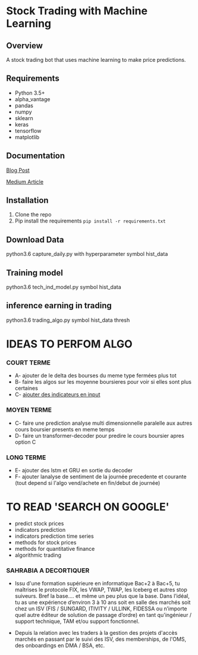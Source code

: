 # Stock Trading with Machine Learning

## Overview

A stock trading bot that uses machine learning to make price predictions.

## Requirements

-   Python 3.5+
-   alpha_vantage
-   pandas
-   numpy
-   sklearn
-   keras
-   tensorflow
-   matplotlib

## Documentation

[Blog Post](https://yacoubahmed.me/blog/stock-prediction-ml)

[Medium Article](https://medium.com/towards-data-science/getting-rich-quick-with-machine-learning-and-stock-market-predictions-696802da94fe)

## Installation

1. Clone the repo
2. Pip install the requirements `pip install -r requirements.txt`

## Download Data


python3.6 capture_daily.py with hyperparameter symbol hist_data

## Training model

python3.6 tech_ind_model.py symbol hist_data

## inference earning in trading

python3.6 trading_algo.py symbol hist_data thresh


# IDEAS TO PERFOM ALGO

### COURT TERME 
* A- ajouter de le delta des bourses du meme type fermées plus tot
* B- faire les algos sur les moyenne boursieres pour voir si elles sont plus certaines
* C- [ajouter des indicateurs en input](https://www.investopedia.com/articles/active-trading/101014/basics-algorithmic-trading-concepts-and-examples.asp)
### MOYEN TERME
* C- faire une prediction analyse multi dimensionnelle paralelle aux autres cours boursier presents en meme temps
* D- faire un transformer-decoder pour predire le cours boursier apres option C

### LONG TERME
* E- ajouter des lstm et GRU en sortie du decoder
* F- ajouter lanalyse de sentiment de la journée precedente et courante (tout depend si l'algo vend/achete en fin/debut de journée)

# TO READ 'SEARCH ON GOOGLE'

- predict stock prices
- indicators prediction
- indicators prediction time series
- methods for stock prices
- methods for quantitative finance
- algorithmic trading


### SAHRABIA A DECORTIQUER

- Issu d'une formation supérieure en informatique Bac+2 à Bac+5, tu maîtrises le protocole FIX, les VWAP, TWAP, les Iceberg et autres stop suiveurs. Bref la base.... et même un peu plus que la base. Dans l’idéal, tu as une expérience d’environ 3 à 10 ans soit en salle des marchés soit chez un ISV (FIS / SUNGARD, ITIVITY / ULLINK, FIDESSA ou n’importe quel autre éditeur de solution de passage d’ordre) en tant qu'ingénieur / support technique, TAM et/ou support fonctionnel.

- Depuis la relation avec les traders à la gestion des projets d'accès marchés en passant par le suivi des ISV, des memberships, de l'OMS, des onboardings en DMA / BSA, etc.


